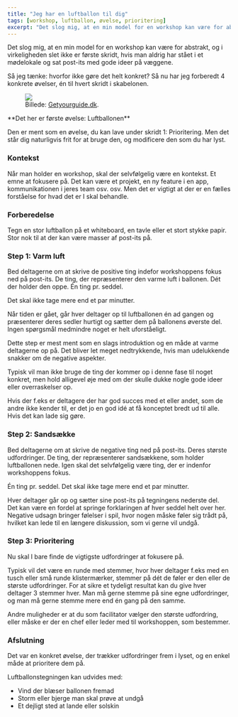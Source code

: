 ```yaml
---
title: "Jeg har en luftballon til dig"
tags: [workshop, luftballon, øvelse, prioritering]
excerpt: "Det slog mig, at en min model for en workshop kan være for abstrakt, og i virkeligheden slet ikke er første skridt, hvis man aldrig har stået i et mødelokale og sat post-its med gode ideer på væggene."
---
```


Det slog mig, at en min model for en workshop kan være for abstrakt, og i virkeligheden slet ikke er første skridt, hvis man aldrig har stået i et mødelokale og sat post-its med gode ideer på væggene.

Så jeg tænke: hvorfor ikke gøre det helt konkret? Så nu har jeg forberedt 4 konkrete øvelser, én til hvert skridt i skabelonen.

<figure style="width: 225px" class="align-right">
	<img src="https://cdn.getyourguide.com/img/tour/5b865b0aecfc2.jpeg/146.jpg">
	<figcaption>Billede: <a href="https://www.getyourguide.dk/activity/barcelona-l45/barcelona-hot-air-balloon-flight-experience-t179861?utm_force=0" title="Barcelona hot air balloon flight experience">Getyourguide.dk</a>.</figcaption>
</figure>
**Det her er første øvelse: Luftballonen**

Den er ment som en øvelse, du kan lave under skridt 1: Prioritering. Men det står dig naturligvis frit for at bruge den, og modificere den som du har lyst.

### Kontekst

Når man holder en workshop, skal der selvfølgelig være en kontekst. Et emne at fokusere på. Det kan være et projekt, en ny feature i en app, kommunikationen i jeres team osv. osv. Men det er vigtigt at der er en fælles forståelse for hvad det er I skal behandle.

### Forberedelse

Tegn en stor luftballon på et whiteboard, en tavle eller et stort stykke papir. Stor nok til at der kan være masser af post-its på.

### Step 1: Varm luft

Bed deltagerne om at skrive de positive ting indefor workshoppens fokus ned på post-its. De ting, der repræsenterer den varme luft i ballonen. Dét der holder den oppe. Én ting pr. seddel.

Det skal ikke tage mere end et par minutter.

Når tiden er gået, går hver deltager op til luftballonen én ad gangen og præsenterer deres sedler hurtigt og sætter dem på ballonens øverste del. Ingen spørgsmål medmindre noget er helt uforståeligt.

Dette step er mest ment som en slags introduktion og en måde at varme deltagerne op på. Det bliver let meget nedtrykkende, hvis man udelukkende snakker om de negative aspekter.

Typisk vil man ikke bruge de ting der kommer op i denne fase til noget konkret, men hold alligevel øje med om der skulle dukke nogle gode ideer eller overraskelser op.

Hvis der f.eks er deltagere der har god succes med et eller andet, som de andre ikke kender til, er det jo en god idé at få konceptet bredt ud til alle. Hvis det kan lade sig gøre.

### Step 2: Sandsække

Bed deltagerne om at skrive de negative ting ned på post-its. Deres største udfordringer. De ting, der repræsenterer sandsækkene, som holder luftballonen nede. Igen skal det selvfølgelig være ting, der er indenfor workshoppens fokus.

Én ting pr. seddel. Det skal ikke tage mere end et par minutter.

Hver deltager går op og sætter sine post-its på tegningens nederste del. Det kan være en fordel at springe forklaringen af hver seddel helt over her. Negative udsagn bringer følelser i spil, hvor nogen måske føler sig trådt på, hvilket kan lede til en længere diskussion, som vi gerne vil undgå.

### Step 3: Prioritering

Nu skal I bare finde de vigtigste udfordringer at fokusere på.

Typisk vil det være en runde med stemmer, hvor hver deltager f.eks med en tusch eller små runde klistermærker, stemmer på dét de føler er den eller de største udfordringer. For at sikre et tydeligt resultat kan du give hver deltager 3 stemmer hver. Man må gerne stemme på sine egne udfordringer, og man må gerne stemme mere end én gang på den samme.

Andre muligheder er at du som facilitator vælger den største udfordring, eller måske er der en chef eller leder med til workshoppen, som bestemmer.

### Afslutning

Det var en konkret øvelse, der trækker udfordringer frem i lyset, og en enkel måde at prioritere dem på.

Luftballonstegningen kan udvides med:

- Vind der blæser ballonen fremad
- Storm eller bjerge man skal prøve at undgå
- Et dejligt sted at lande eller solskin

